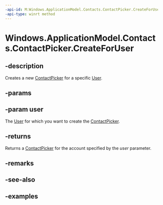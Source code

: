 ----api-id: M:Windows.ApplicationModel.Contacts.ContactPicker.CreateForUser(Windows.System.User)
-api-type: winrt method
---<!-- Method syntax.public ContactPicker ContactPicker.CreateForUser(User user)--># Windows.ApplicationModel.Contacts.ContactPicker.CreateForUser## -descriptionCreates a new [ContactPicker](contactpicker.md) for a specific [User](./windows.system/user.md).## -params## -param userThe [User](./windows.system/user.md) for which you want to create the [ContactPicker](contactpicker.md).## -returnsReturns a [ContactPicker](contactpicker.md) for the account specified by the *user* parameter.## -remarks## -see-also## -examples